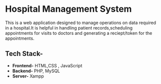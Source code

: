 # Hospital Management System
This is a web application designed to manage operations on data required in a hospital.It is helpful in handling patient records,scheduling appointments for visits to doctors and generating a reciept/token for the appointments.

## Tech Stack-
- **Frontend-** HTML,CSS , JavaScript
- **Backend-** PHP, MySQL
- **Server-** Xampp

